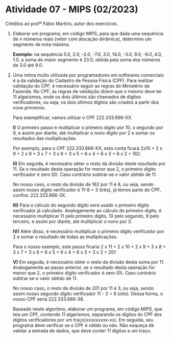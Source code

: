 # Atividade 07 - MIPS (02/2023)

Créditos ao profº Fábio Martins, autor dos exercícios.

1. Elaborar um programa, em código MIPS, para que dada uma sequência de n números reais (vetor com alocação dinâmica), determine um segmento de nota máxima. 

    **Exemplo**: na sequência 5.0, 2.0, -2.0, -7.0, 3.0, 14.0, -3.0, 9.0, -6.0, 4.0, 1.0, a soma do maior segmento é 23.0, obtida pela soma dos números de 3.0 até 9.0.

2. Uma rotina muito utilizada por programadores em softwares comerciais é a da validação do Cadastro de Pessoa Física (CPF). Para realizar validação do CPF, é necessário seguir as regras do Ministério da Fazenda. No CPF, as regras de validação dizem que o mesmo deve ter 11 algarismos, onde os dois últimos são chamados de dígitos verificadores, ou seja, os dois últimos dígitos são criados a partir dos nove primeiros. 

    Para exemplificar, vamos utilizar o CPF 222.333.666-XX. 

    **I)** O primeiro passo é multiplicar o primeiro digito por 10, o segundo por 9, e assim por diante, até multiplicar o nono digito por 2 e somar os resultados das multiplicações. 
    
    Por exemplo, para o CPF 222.333.666-XX, esta conta ficará 2x10 + 2 x 9 + 2 x 8 + 3 x 7 + 3 x 6 + 3 x 5 + 6 x 4 + 6 x 3 + 6 x 2 = 162. 

    **II)** Em seguida, é necessário obter o resto da divisão deste resultado por 11. Se o resultado desta operação for menor que 2, o primeiro dígito verificador é zero (0). Caso contrário subtrai-se o valor obtido de 11. 
    
    No nosso caso, o resto da divisão de 162 por 11 é 8, ou seja, sendo assim nosso dígito verificador é 11-8 = 3 (três), já temos parte do CPF, confira: 222.333.666-3X. 

    **III)** Para o cálculo do segundo dígito será usado o primeiro dígito verificador já calculado. Analogamente ao cálculo do primeiro dígito, é necessário multiplicar 11 pelo primeiro dígito, 10 pelo segundo, 9 pelo terceiro, e assim por diante, até multiplicar o nono por 3. 
    
    **IV)** Além disso, é necessário multiplicar o primeiro dígito verificador por 2 e somar o resultado de todas as multiplicações. 
    
    Para o nosso exemplo, este passo ficaria 2 x 11 + 2 x 10 + 2 x 9 + 3 x 8 + 3 x 7 + 3 x 6 + 6 x 5 + 6 x 4 + 6 x 3 + 3 x 2 = 201

    **V)** Em seguida, é necessário obter o resto da divisão desta soma por 11. Analogamente ao passo anterior, se o resultado desta operação for menor que 2, o primeiro dígito verificador é zero (0). Caso contrário subtrai-se o valor obtido de 11. 
    
    No nosso caso, o resto da divisão de 201 por 11 é 3, ou seja, sendo assim nosso segundo dígito verificador 11 - 3 = 8 (oito). Dessa forma, o nosso CPF seria 222.333.666-38. 
    
    Baseado neste algoritmo, elaborar um programa,  em código MIPS, que leia um CPF, contendo 11 algarismos, separando os dígitos do CPF dos dígitos verificadores por um traço(xxxxxxxxx-xx). Em seguida, seu programa deve verificar se o CPF é válido ou não. Não esqueça de validar a entrada de dados, que deve conter 11 dígitos e um traço. 